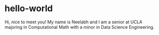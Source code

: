 # hello-world
Hi, nice to meet you! My name is Neelabh and I am a senior at UCLA majoring in Computational Math with a minor in Data Science Engineering.
